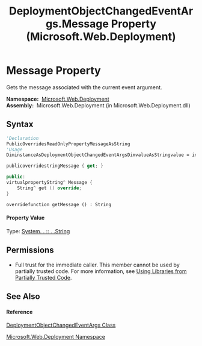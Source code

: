 ﻿---
title: DeploymentObjectChangedEventArgs.Message Property  (Microsoft.Web.Deployment)
TOCTitle: Message Property
ms:assetid: P:Microsoft.Web.Deployment.DeploymentObjectChangedEventArgs.Message
ms:mtpsurl: https://msdn.microsoft.com/en-us/library/microsoft.web.deployment.deploymentobjectchangedeventargs.message(v=VS.90)
ms:contentKeyID: 20209243
ms.date: 05/02/2012
mtps_version: v=VS.90
f1_keywords:
- Microsoft.Web.Deployment.DeploymentObjectChangedEventArgs.Message
- Microsoft.Web.Deployment.DeploymentObjectChangedEventArgs.get_Message
dev_langs:
- CSharp
- JScript
- VB
- c++
api_location:
- Microsoft.Web.Deployment.dll
api_name:
- Microsoft.Web.Deployment.DeploymentObjectChangedEventArgs.get_Message
- Microsoft.Web.Deployment.DeploymentObjectChangedEventArgs.Message
api_type:
- Managed
topic_type:
- apiref
- kbSyntax
product_family_name: VS
ROBOTS: INDEX,FOLLOW
---

# Message Property

Gets the message associated with the current event argument.

**Namespace:**  [Microsoft.Web.Deployment](microsoft-web-deployment-namespace.md)  
**Assembly:**  Microsoft.Web.Deployment (in Microsoft.Web.Deployment.dll)

## Syntax

``` vb
'Declaration
PublicOverridesReadOnlyPropertyMessageAsString
'Usage
DiminstanceAsDeploymentObjectChangedEventArgsDimvalueAsStringvalue = instance.Message
```

``` csharp
publicoverridestringMessage { get; }
```

``` c++
public:
virtualpropertyString^ Message {
    String^ get () override;
}
```

``` jscript
overridefunction getMessage () : String
```

#### Property Value

Type: [System. . :: . .String](https://msdn.microsoft.com/en-us/library/s1wwdcbf\(v=vs.90\))  

## Permissions

  - Full trust for the immediate caller. This member cannot be used by partially trusted code. For more information, see [Using Libraries from Partially Trusted Code](https://msdn.microsoft.com/en-us/library/8skskf63\(v=vs.90\)).

## See Also

#### Reference

[DeploymentObjectChangedEventArgs Class](deploymentobjectchangedeventargs-class-microsoft-web-deployment.md)

[Microsoft.Web.Deployment Namespace](microsoft-web-deployment-namespace.md)

